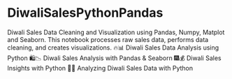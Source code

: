 # DiwaliSalesPythonPandas
Diwali Sales Data Cleaning and Visualization using Pandas,  Numpy, Matplot and Seaborn. This notebook processes raw sales data, performs data cleaning, and creates visualizations.
🔥📊 Diwali Sales Data Analysis using Python
🛍️📉 Diwali Sales Analysis with Pandas & Seaborn
🎆💰 Diwali Sales Insights with Python
🛒💡 Analyzing Diwali Sales Data with Python
